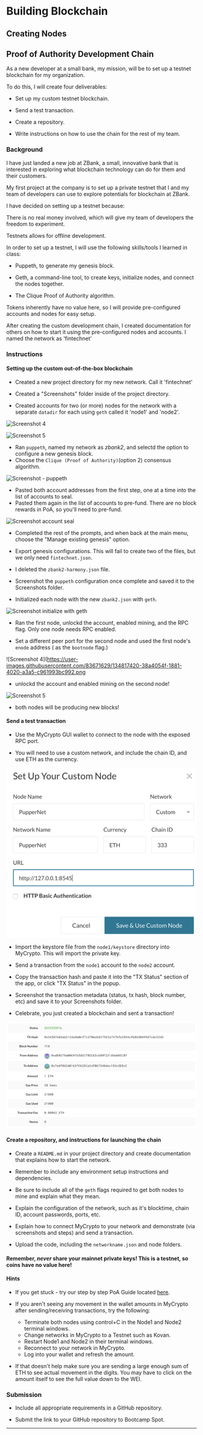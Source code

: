 # Building Blockchain
##  Creating Nodes
## Proof of Authority Development Chain

As a new developer at a small bank, my mission, will be to set up a testnet blockchain for my organization.

To do this, I will create four deliverables:

* Set up my custom testnet blockchain.

* Send a test transaction.

* Create a repository.

* Write instructions on how to use the chain for the rest of my team.

### Background

I have just landed a new job at ZBank, a small, innovative bank that is interested in exploring what
blockchain technology can do for them and their customers.

My first project at the company is to set up a private testnet that I and my team of developers
can use to explore potentials for blockchain at ZBank.

I have decided on setting up a testnet because:

There is no real money involved, which will give my team of developers the freedom to experiment.

Testnets allows for offline development.

In order to set up a testnet, I will use the following skills/tools I learned in class:

* Puppeth, to generate my genesis block.

* Geth, a command-line tool, to create keys, initialize nodes, and connect the nodes together.

* The Clique Proof of Authority algorithm.

Tokens inherently have no value here, so I will provide pre-configured accounts and nodes for easy setup.

After creating the custom development chain, I created documentation for others on how to start it using the pre-configured
nodes and accounts. I named the network as 'fintechnet'


### Instructions

#### Setting up the custom out-of-the-box blockchain

* Created a new project directory for my new network. Call it 'fintechnet' 

* Created a "Screenshots" folder inside of the project directory.

* Created accounts for two (or more) nodes for the network with a separate `datadir` for each using `geth` called it 'node1' and 'node2'.

![Screenshot 4](https://user-images.githubusercontent.com/83671629/134816902-710bd597-b914-4e66-a5c1-f860952f7f48.png)


![Screenshot 5](https://user-images.githubusercontent.com/83671629/134816922-a69273cb-4c88-49e9-aec4-6a28902a0a16.png)


* Ran `puppeth`, named my network as *zbank2*, and selectd the option to configure a new genesis block.
* Choose the `Clique (Proof of Authority)`(option 2) consensus algorithm.

![Screenshot - puppeth](https://user-images.githubusercontent.com/83671629/134817001-25b97333-7401-4592-9d10-f6d8c231a488.png)


* Pasted both account addresses from the first step, one at a time into the list of accounts to seal.
* Pasted them again in the list of accounts to pre-fund. There are no block rewards in PoA, so you'll need to pre-fund.

![Screenshot account seal](https://user-images.githubusercontent.com/83671629/134817307-9763863d-c3dd-4140-b4fd-87beb462fb0c.png)


* Completed the rest of the prompts, and when back at the main menu, choose the "Manage existing genesis" option.

* Export genesis configurations. This will fail to create two of the files, but we only need `fintechnet.json`.

* I deleted the `zbank2-harmony.json` file.

* Screenshot the `puppeth` configuration once complete and saved it to the Screenshots folder.

* Initialized each node with the new `zbank2.json` with `geth`.

![Screenshot initialize with geth](https://user-images.githubusercontent.com/83671629/134817391-534234bd-ea5c-4592-bdb1-bd203b72ce8c.png)

* Ran the first node, unlockd the account, enabled mining, and the RPC flag. Only one node needs RPC enabled.


* Set a different peer port for the second node and used the first node's `enode` address ( as the `bootnode` flag.)

![Screenshot 4](https://user-images.githubusercontent.com/83671629/134817420-38a4054f-1881-4020-a3a5-c961993bc992.png


* unlockd the account and enabled mining on the second node!

![Screenshot 5](https://user-images.githubusercontent.com/83671629/134817455-15f7397b-f2c4-4f98-94e1-1e87196bd5b5.png)


* both nodes will be producing new blocks!

#### Send a test transaction

* Use the MyCrypto GUI wallet to connect to the node with the exposed RPC port.

* You will need to use a custom network, and include the chain ID, and use ETH as the currency.

![custom-node](Images/custom-node.png)

* Import the keystore file from the `node1/keystore` directory into MyCrypto. This will import the private key.

* Send a transaction from the `node1` account to the `node2` account.

* Copy the transaction hash and paste it into the "TX Status" section of the app, or click "TX Status" in the popup.

* Screenshot the transaction metadata (status, tx hash, block number, etc) and save it to your Screenshots folder.

* Celebrate, you just created a blockchain and sent a transaction!

![transaction-success](Images/transaction-success.png)

#### Create a repository, and instructions for launching the chain

* Create a `README.md` in your project directory and create documentation that explains how to start the network.

* Remember to include any environment setup instructions and dependencies.

* Be sure to include all of the `geth` flags required to get both nodes to mine and explain what they mean.

* Explain the configuration of the network, such as it's blocktime, chain ID, account passwords, ports, etc.

* Explain how to connect MyCrypto to your network and demonstrate (via screenshots and steps) and send a transaction.

* Upload the code, including the `networkname.json` and node folders.

#### Remember, *never* share your mainnet private keys! This is a testnet, so coins have no value here!

#### Hints

* If you get stuck - try our step by step PoA Guide located [here](Resources/POA-Blockchain-guide.md).

* If you aren't seeing any movement in the wallet amounts in MyCrypto after sending/receiving transactions, try the following:

    * Terminate both nodes using control+C in the Node1 and Node2 terminal windows.
    * Change networks in MyCrypto to a Testnet such as Kovan.
    * Restart Node1 and Node2 in their terminal windows.
    * Reconnect to your network in MyCrypto.
    * Log into your wallet and refresh the amount.

* If that doesn't help make sure you are sending a large enough sum of ETH to see actual movement in the digits. You may have to click on the amount itself to see the full value down to the WEI.

### Submission

* Include all appropriate requirements in a GitHub repository.

* Submit the link to your GitHub repository to Bootcamp Spot.

---
